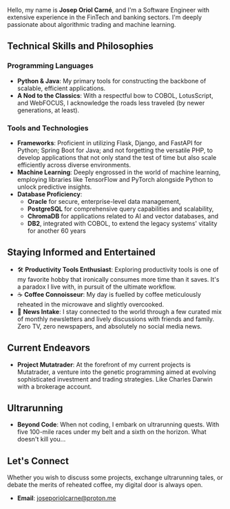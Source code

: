 Hello, my name is **Josep Oriol Carné**, and I'm a Software Engineer with extensive experience in the FinTech and banking sectors. I'm deeply passionate about algorithmic trading and machine learning.

## Technical Skills and Philosophies

### Programming Languages

- **Python & Java**: My primary tools for constructing the backbone of scalable, efficient applications.
- **A Nod to the Classics**: With a respectful bow to COBOL, LotusScript, and WebFOCUS, I acknowledge the roads less traveled (by newer generations, at least).

### Tools and Technologies

- **Frameworks**: Proficient in utilizing Flask, Django, and FastAPI for Python; Spring Boot for Java; and not forgetting the versatile PHP, to develop applications that not only stand the test of time but also scale efficiently across diverse environments.
- **Machine Learning**: Deeply engrossed in the world of machine learning, employing libraries like TensorFlow and PyTorch alongside Python to unlock predictive insights.
- **Database Proficiency**:
	- **Oracle** for secure, enterprise-level data management,
	- **PostgreSQL** for comprehensive query capabilities and scalability,
	- **ChromaDB** for applications related to AI and vector databases, and	
	- **DB2**, integrated with COBOL, to extend the legacy systems' vitality for another 60 years

## Staying Informed and Entertained

- 🛠 **Productivity Tools Enthusiast**: Exploring productivity tools is one of my favorite hobby that ironically consumes more time than it saves. It's a paradox I live with, in pursuit of the ultimate workflow.
- ☕ **Coffee Connoisseur**: My day is fuelled by coffee meticulously reheated in the microwave and slightly overcooked.
- 📰 **News Intake**: I stay connected to the world through a few curated mix of monthly newsletters and lively discussions with friends and family. Zero TV, zero newspapers, and absolutely no social media news.

## Current Endeavors

- **Project Mutatrader**: At the forefront of my current projects is Mutatrader, a venture into the genetic programming aimed at evolving sophisticated investment and trading strategies. Like Charles Darwin with a brokerage account.

## Ultrarunning

- **Beyond Code**: When not coding, I embark on ultrarunning quests. With five 100-mile races under my belt and a sixth on the horizon. What doesn't kill you...

## Let's Connect

Whether you wish to discuss some projects, exchange ultrarunning tales, or debate the merits of reheated coffee, my digital door is always open.

- **Email**: joseporiolcarne@proton.me
